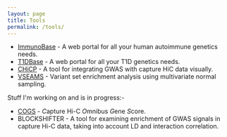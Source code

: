 ```yaml
---
layout: page
title: Tools
permalink: /tools/
---
```


* [ImmunoBase](http://www.immunobase.org) - A web portal for all your human autoimmune genetics needs.
* [T1DBase](http://www.t1dbase.org) - A web portal for all your T1D genetics needs.
* [CHiCP](http://www.chicp.org) - A tool for integrating GWAS with capture HiC data visually.
* [VSEAMS](http://www.ncbi.nlm.nih.gov/pubmed/25170024) - Variant set enrichment analysis using multivariate normal sampling.

Stuff I'm working on and is in progress:-
* [COGS](./BURREN_GCD2015.pdf) - *C*apture Hi-C *O*mnibus *G*ene *S*core.
* BLOCKSHIFTER - A tool for examining enrichment of GWAS signals in capture Hi-C data, taking into account LD and interaction correlation. 
